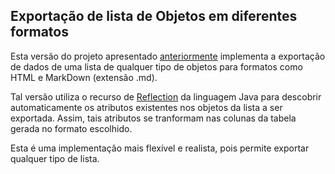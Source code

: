 ## Exportação de lista de Objetos em diferentes formatos

Esta versão do projeto apresentado [anteriormente](https://github.com/JulianCambraia/padroes-de-projeto/tree/main/criacionais/exportador-simple-factory) implementa a exportação de dados de uma lista de qualquer tipo de objetos para formatos
como HTML e MarkDown (extensão .md).

Tal versão utiliza o recurso de [Reflection](https://www.devmedia.com.br/conhecendo-java-reflection/29148) da linguagem Java para descobrir automaticamente os atributos existentes nos objetos da lista a ser
exportada. Assim, tais atributos se tranformam nas colunas da tabela gerada no formato escolhido.

Esta é uma implementação mais flexível e realista, pois permite exportar qualquer tipo de lista.